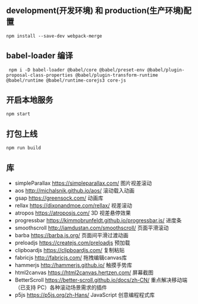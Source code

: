 ## development(开发环境) 和 production(生产环境)配置
```
npm install --save-dev webpack-merge
```

## babel-loader 编译
```
 npm i -D babel-loader @babel/core @babel/preset-env @babel/plugin-proposal-class-properties @babel/plugin-transform-runtime @babel/runtime @babel/runtime-corejs3 core-js
```

## 开启本地服务
```
npm start
```

## 打包上线
```
npm run build
```

## 库
- simpleParallax https://simpleparallax.com/ 图片视差滚动
- aos http://michalsnik.github.io/aos/ 滚动载入动画
- gsap https://greensock.com/ 动画库
- rellax https://dixonandmoe.com/rellax/ 视差滚动
- atropos https://atroposjs.com/ 3D 视差悬停效果
- progressbar https://kimmobrunfeldt.github.io/progressbar.js/ 进度条
- smoothscroll http://iamdustan.com/smoothscroll/ 页面平滑滚动
- barba https://barba.js.org/ 页面间平滑过渡动画
- preloadjs https://createjs.com/preloadjs 预加载
- clipboardjs https://clipboardjs.com/ 复制粘贴
- fabricjs http://fabricjs.com/ 拖拽编辑canvas库
- hammerjs http://hammerjs.github.io/ 触摸手势库
- html2canvas https://html2canvas.hertzen.com/ 屏幕截图
- BetterScroll https://better-scroll.github.io/docs/zh-CN/ 重点解决移动端（已支持 PC）各种滚动场景需求的插件
- p5js https://p5js.org/zh-Hans/  JavaScript 创意编程程式库
